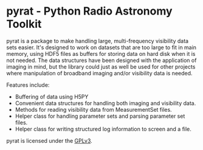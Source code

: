 pyrat - Python Radio Astronomy Toolkit
==========================================================

pyrat is a package to make handling large, multi-frequency visibility data sets
easier. It's designed to work on datasets that are too large to fit in main
memory, using HDF5 files as buffers for storing data on hard disk when it is
not needed. The data structures have been designed with the application of 
imaging in mind, but the library could just as well be used for other projects
where manipulation of broadband imaging and/or visibility data is needed.

Features include:

  - Buffering of data using H5PY
  - Convenient data structures for handling both imaging and visibility data.
  - Methods for reading visibility data from MeasurementSet files.
  - Helper class for handling parameter sets and parsing parameter set files.
  - Helper class for writing structured log information to screen and a file.

pyrat is licensed under the [GPLv3](http://www.gnu.org/licenses/gpl.html).

